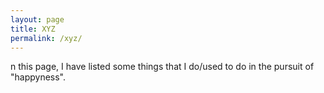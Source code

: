```yaml
---
layout: page
title: XYZ
permalink: /xyz/
---
```


n this page, I have listed some things that I do/used to do in the pursuit of "happyness".